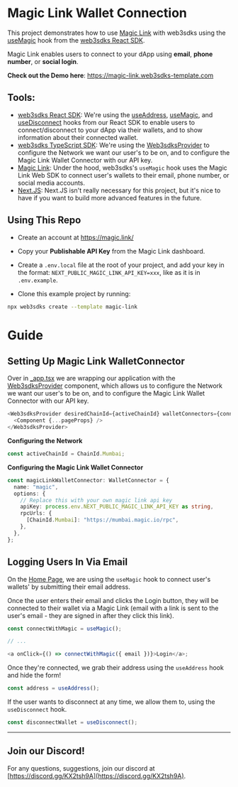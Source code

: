 # Magic Link Wallet Connection

This project demonstrates how to use [Magic Link](https://magic.link/) with web3sdks using the [useMagic](https://docs.web3sdks.com/react/react.usemagic) hook from the [web3sdks React SDK](https://docs.web3sdks.com/react).

Magic Link enables users to connect to your dApp using **email**, **phone number**, or **social login**.

**Check out the Demo here**: https://magic-link.web3sdks-template.com

## Tools:

- [web3sdks React SDK](https://docs.web3sdks.com/react): We're using the [useAddress](https://docs.web3sdks.com/react/react.useaddress), [useMagic](https://docs.web3sdks.com/react/react.usemagic), and [useDisconnect](https://docs.web3sdks.com/react/react.usedisconnect) hooks from our React SDK to enable users to connect/disconnect to your dApp via their wallets, and to show information about their connected wallet.
- [web3sdks TypeScript SDK](https://docs.web3sdks.com/typescript): We're using the [Web3sdksProvider](https://docs.web3sdks.com/react) to configure the Network we want our user's to be on, and to configure the Magic Link Wallet Connector with our API key.
- [Magic Link](https://magic.link/): Under the hood, web3sdks's `useMagic` hook uses the Magic Link Web SDK to connect user's wallets to their email, phone number, or social media accounts.
- [Next.JS](https://nextjs.org/): Next.JS isn't really necessary for this project, but it's nice to have if you want to build more advanced features in the future.

## Using This Repo

- Create an account at https://magic.link/

- Copy your **Publishable API Key** from the Magic Link dashboard.

- Create a `.env.local` file at the root of your project, and add your key in the format: `NEXT_PUBLIC_MAGIC_LINK_API_KEY=xxx`, like as it is in `.env.example`.

- Clone this example project by running:

```bash
npx web3sdks create --template magic-link
```

# Guide

## Setting Up Magic Link WalletConnector

Over in [_app.tsx](./pages/_app.tsx) we are wrapping our application with the [Web3sdksProvider](https://docs.web3sdks.com/react) component, which allows us to configure the Network we want our user's to be on, and to configure the Magic Link Wallet Connector with our API key.

```ts
<Web3sdksProvider desiredChainId={activeChainId} walletConnectors={connectors}>
  <Component {...pageProps} />
</Web3sdksProvider>
```

**Configuring the Network**

```ts
const activeChainId = ChainId.Mumbai;
```

**Configuring the Magic Link Wallet Connector**

```ts
const magicLinkWalletConnector: WalletConnector = {
  name: "magic",
  options: {
    // Replace this with your own magic link api key
    apiKey: process.env.NEXT_PUBLIC_MAGIC_LINK_API_KEY as string,
    rpcUrls: {
      [ChainId.Mumbai]: "https://mumbai.magic.io/rpc",
    },
  },
};
```

## Logging Users In Via Email

On the [Home Page](./pages/index.tsx), we are using the `useMagic` hook to connect user's wallets' by submitting their email address.

Once the user enters their email and clicks the Login button, they will be connected to their wallet via a Magic Link (email with a link is sent to the user's email - they are signed in after they click this link).

```ts
const connectWithMagic = useMagic();

// ...

<a onClick={() => connectWithMagic({ email })}>Login</a>;
```

Once they're connected, we grab their address using the `useAddress` hook and hide the form!

```ts
const address = useAddress();
```

If the user wants to disconnect at any time, we allow them to, using the `useDisconnect` hook.

```ts
const disconnectWallet = useDisconnect();
```

---

## Join our Discord!

For any questions, suggestions, join our discord at [https://discord.gg/KX2tsh9A](https://discord.gg/KX2tsh9A).
